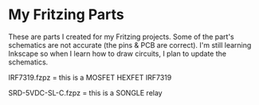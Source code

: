 # My Fritzing Parts
These are parts I created for my Fritzing projects.  Some of the part's schematics are not accurate (the pins & PCB are correct).  I'm still 
learning Inkscape so when I learn how to draw circuits, I plan to update the schematics.

IRF7319.fzpz = this is a MOSFET HEXFET IRF7319

SRD-5VDC-SL-C.fzpz = this is a SONGLE relay
